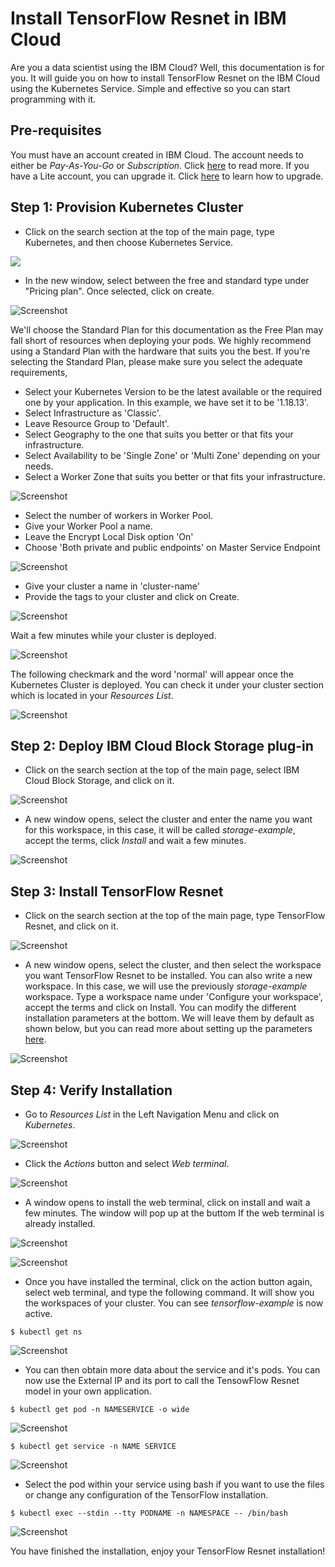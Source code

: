 # Install TensorFlow Resnet in IBM Cloud

Are you a data scientist using the IBM Cloud? Well, this documentation is for you. It will guide you on how to install TensorFlow Resnet on the IBM Cloud using the Kubernetes Service. Simple and effective so you can start programming with it.

## Pre-requisites

You must have an account created in IBM Cloud. The account needs to either be *Pay-As-You-Go* or *Subscription*. Click [here](https://cloud.ibm.com/docs/account?topic=account-accounts "here") to read more.
If you have a Lite account, you can upgrade it. Click [here](https://cloud.ibm.com/docs/account?topic=account-account-getting-started#account-gs-upgrade "here") to learn how to upgrade.

## Step 1: Provision Kubernetes Cluster

* Click on the search section at the top of the main page, type Kubernetes, and then choose Kubernetes Service.

![](Kubernetes1.PNG)

* In the new window, select between the free and standard type under "Pricing plan". Once selected, click on create.

![Screenshot](KubernetesPaid1.PNG)

We'll choose the Standard Plan for this documentation as the Free Plan may fall short of resources when deploying your pods. We highly recommend using a Standard Plan with the hardware that suits you the best. If you're selecting the Standard Plan, please make sure you select the adequate requirements,

* Select your Kubernetes Version to be the latest available or the required one by your application. In this example, we have set it to be '1.18.13'.
* Select Infrastructure as 'Classic'.
* Leave Resource Group to 'Default'.
* Select Geography to the one that suits you better or that fits your infrastructure.
* Select Availability to be 'Single Zone' or 'Multi Zone' depending on your needs.
* Select a Worker Zone that suits you better or that fits your infrastructure.

![Screenshot](KubernetesPaid2.PNG)

* Select the number of workers in Worker Pool.
* Give your Worker Pool a name.
* Leave the Encrypt Local Disk option 'On'
* Choose 'Both private and public endpoints' on Master Service Endpoint

![Screenshot](KubernetesPaid4.PNG)

* Give your cluster a name in 'cluster-name'
* Provide the tags to your cluster and click on Create.

![Screenshot](KubernetesPaid5.PNG)

Wait a few minutes while your cluster is deployed.

![Screenshot](KubernetesPaid3.PNG)

The following checkmark and the word 'normal' will appear once the Kubernetes Cluster is deployed. You can check it under your cluster section which is located in your *Resources List*.

![Screenshot](KubernetesPaid6.PNG)


## Step 2:  Deploy IBM Cloud Block Storage plug-in

* Click on the search section at the top of the main page, select IBM Cloud Block Storage, and click on it.

![Screenshot](Storage1.PNG)

* A new window opens, select the cluster and enter the name you want for this workspace, in this case, it will be called _storage-example_, accept the terms, click *Install* and wait a few minutes.

![Screenshot](StoragePaid1.PNG)


## Step 3: Install TensorFlow Resnet

* Click on the search section at the top of the main page, type TensorFlow Resnet, and click on it.

![Screenshot](tensor1.PNG)

* A new window opens, select the cluster, and then select the workspace you want TensorFlow Resnet to be installed. You can also write a new workspace. In this case, we will use the previously _storage-example_ workspace. Type a workspace name under 'Configure your workspace', accept the terms and click on Install. You can modify the different installation parameters at the bottom. We will leave them by default as shown below, but you can read more about setting up the parameters [here](https://cloud.ibm.com/catalog/content/tensorflow-resnet "here").

![Screenshot](tensor3.PNG)


## Step 4: Verify Installation

* Go to *Resources List* in the Left Navigation Menu and click on *Kubernetes*.

![Screenshot](test1.png)

* Click the *Actions* button and select *Web terminal*.

![Screenshot](test2.PNG)

* A window opens to install the web terminal, click on install and wait a few minutes. The window will pop up at the buttom If the web terminal is already installed.

![Screenshot](test3.PNG)

![Screenshot](test7.PNG)

* Once you have installed the terminal, click on the action button again, select web terminal, and type the following command. It will show you the workspaces of your cluster. You can see *tensorflow-example* is now active.

`$ kubectl get ns`

![Screenshot](tensortest0.png)

* You can then obtain more data about the service and it's pods. You can now use the External IP and its port to call the TensowFlow Resnet model in your own application.

`$ kubectl get pod -n NAMESERVICE -o wide`

![Screenshot](tensortest2.PNG)

`$ kubectl get service -n NAME SERVICE`

![Screenshot](tensortest3.PNG)

* Select the pod within your service using bash if you want to use the files or change any configuration of the TensorFlow installation.

`$ kubectl exec --stdin --tty PODNAME -n NAMESPACE -- /bin/bash`

![Screenshot](tensortest4.PNG)

You have finished the installation, enjoy your TensorFlow Resnet installation!

